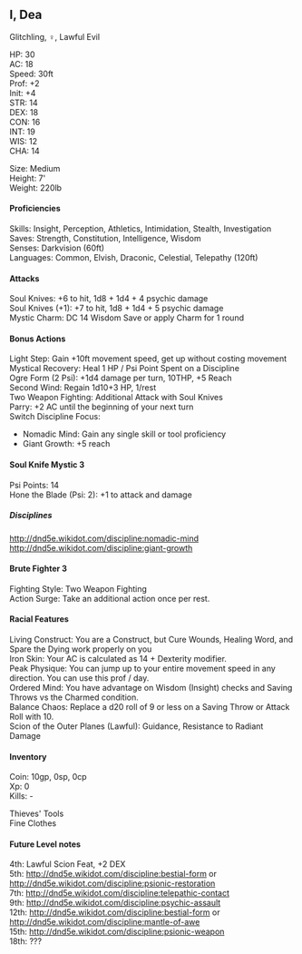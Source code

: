 ## I, Dea 
Glitchling, ♀, Lawful Evil

HP: 30 \
AC: 18 \
Speed: 30ft \
Prof: +2 \
Init: +4 \
STR: 14 \
DEX: 18 \
CON: 16 \
INT: 19 \
WIS: 12 \
CHA: 14

Size: Medium \
Height: 7' \
Weight: 220lb

#### Proficiencies
Skills: Insight, Perception, Athletics, Intimidation, Stealth, Investigation \
Saves: Strength, Constitution, Intelligence, Wisdom \
Senses: Darkvision (60ft) \
Languages: Common, Elvish, Draconic, Celestial, Telepathy (120ft)

#### Attacks
Soul Knives: +6 to hit, 1d8 + 1d4 + 4 psychic damage \
Soul Knives (+1): +7 to hit, 1d8 + 1d4 + 5 psychic damage \
Mystic Charm: DC 14 Wisdom Save or apply Charm for 1 round 

#### Bonus Actions
Light Step: Gain +10ft movement speed, get up without costing movement \
Mystical Recovery: Heal 1 HP / Psi Point Spent on a Discipline \
Ogre Form (2 Psi): +1d4 damage per turn, 10THP, +5 Reach \
Second Wind: Regain 1d10+3 HP, 1/rest \
Two Weapon Fighting: Additional Attack with Soul Knives \
Parry: +2 AC until the beginning of your next turn \
Switch Discipline Focus: 
- Nomadic Mind: Gain any single skill or tool proficiency
- Giant Growth: +5 reach

#### Soul Knife Mystic 3
Psi Points: 14 \
Hone the Blade (Psi: 2): +1 to attack and damage

##### Disciplines
http://dnd5e.wikidot.com/discipline:nomadic-mind \
http://dnd5e.wikidot.com/discipline:giant-growth 

#### Brute Fighter 3
Fighting Style: Two Weapon Fighting \
Action Surge: Take an additional action once per rest.

#### Racial Features
Living Construct: You are a Construct, but Cure Wounds, Healing Word, and Spare the Dying work properly on you \
Iron Skin: Your AC is calculated as 14 + Dexterity modifier. \
Peak Physique: You can jump up to your entire movement speed in any direction. You can use this prof / day. \
Ordered Mind: You have advantage on Wisdom (Insight) checks and Saving Throws vs the Charmed condition. \
Balance Chaos: Replace a d20 roll of 9 or less on a Saving Throw or Attack Roll with 10. \
Scion of the Outer Planes (Lawful): Guidance, Resistance to Radiant Damage 

#### Inventory
Coin: 10gp, 0sp, 0cp \
Xp: 0 \
Kills: -

Thieves' Tools \
Fine Clothes 


#### Future Level notes
4th: Lawful Scion Feat, +2 DEX \
5th: http://dnd5e.wikidot.com/discipline:bestial-form or http://dnd5e.wikidot.com/discipline:psionic-restoration \
7th: http://dnd5e.wikidot.com/discipline:telepathic-contact \
9th: http://dnd5e.wikidot.com/discipline:psychic-assault \
12th: http://dnd5e.wikidot.com/discipline:bestial-form or http://dnd5e.wikidot.com/discipline:mantle-of-awe \
15th: http://dnd5e.wikidot.com/discipline:psionic-weapon \
18th: ???

